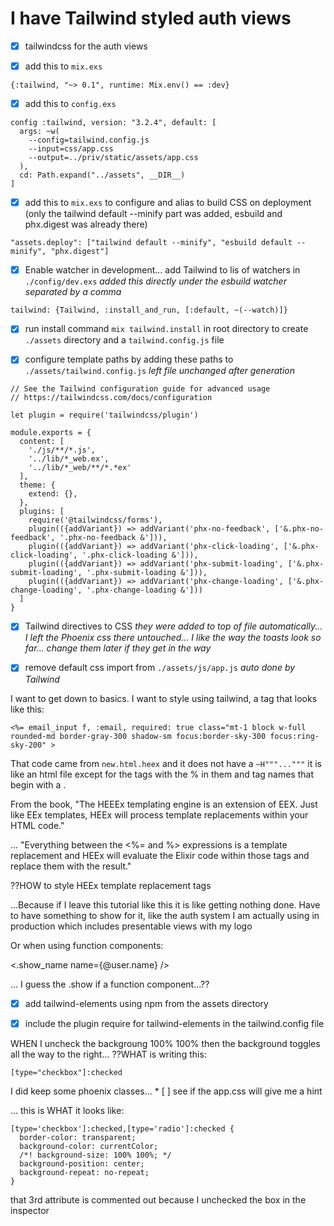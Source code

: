 # I have Tailwind styled auth views

* [x] tailwindcss for the auth views

* [x] add this to `mix.exs`
```
{:tailwind, "~> 0.1", runtime: Mix.env() == :dev}
```

* [x] add this to `config.exs`
```
config :tailwind, version: "3.2.4", default: [
  args: ~w(
    --config=tailwind.config.js
    --input=css/app.css
    --output=../priv/static/assets/app.css
  ),
  cd: Path.expand("../assets", __DIR__)
]
```

* [x] add this to `mix.exs` to configure and alias to build CSS on deployment (only the tailwind default --minify part was added, esbuild and phx.digest was already there)
```
"assets.deploy": ["tailwind default --minify", "esbuild default --minify", "phx.digest"]
```

* [x] Enable watcher in development... add Tailwind to lis of watchers in `./config/dev.exs`
*added this directly under the esbuild watcher separated by a comma*
```
tailwind: {Tailwind, :install_and_run, [:default, ~(--watch)]}
```

* [x] run install command `mix tailwind.install` in root directory to create `./assets` directory and a `tailwind.config.js` file

* [x] configure template paths by adding these paths to `./assets/tailwind.config.js`
*left file unchanged after generation*
```
// See the Tailwind configuration guide for advanced usage
// https://tailwindcss.com/docs/configuration

let plugin = require('tailwindcss/plugin')

module.exports = {
  content: [
    './js/**/*.js',
    '../lib/*_web.ex',
    '../lib/*_web/**/*.*ex'
  ],
  theme: {
    extend: {},
  },
  plugins: [
    require('@tailwindcss/forms'),
    plugin(({addVariant}) => addVariant('phx-no-feedback', ['&.phx-no-feedback', '.phx-no-feedback &'])),
    plugin(({addVariant}) => addVariant('phx-click-loading', ['&.phx-click-loading', '.phx-click-loading &'])),
    plugin(({addVariant}) => addVariant('phx-submit-loading', ['&.phx-submit-loading', '.phx-submit-loading &'])),
    plugin(({addVariant}) => addVariant('phx-change-loading', ['&.phx-change-loading', '.phx-change-loading &']))
  ]
}
```

* [x] Tailwind directives to CSS
*they were added to top of file automatically... I left the Phoenix css there untouched... I like the way the toasts look so far... change them later if they get in the way*

* [x] remove default css import from `./assets/js/app.js`
*auto done by Tailwind*

I want to get down to basics.  I want to style using tailwind, a tag that looks like this:
```
<%= email_input f, :email, required: true class="mt-1 block w-full rounded-md border-gray-300 shadow-sm focus:border-sky-300 focus:ring-sky-200" >
```

That code came from `new.html.heex` and it does not have a `~H"""..."""` it is like an html file except for the tags with the % in them and tag names that begin with a .

From the book, "The HEEEx templating engine is an extension of EEX. Just like EEx templates, HEEx will process template replacements within your HTML code."

... "Everything between the <%= and %> expressions is a template replacement and HEEx will evaluate the Elixir code within those tags and replace them with the result."


??HOW to style HEEx template replacement tags

...Because if I leave this tutorial like this it is like getting nothing done.  Have to have something to show for it, like the auth system I am actually using in production which includes presentable views with my logo

Or when using function components:

<.show_name name={@user.name} />

... I guess the .show if a function component...??

* [x] add tailwind-elements using npm from the assets directory

* [x] include the plugin require for tailwind-elements in the tailwind.config file

WHEN I uncheck the backgroung 100% 100% then the background toggles all the way to the right... ??WHAT is writing this:
```
[type="checkbox"]:checked
```

I did keep some phoenix classes... * [ ] see if the app.css will give me a hint

... this is WHAT it looks like:
```
[type='checkbox']:checked,[type='radio']:checked {
  border-color: transparent;
  background-color: currentColor;
  /*! background-size: 100% 100%; */
  background-position: center;
  background-repeat: no-repeat;
}
```

that 3rd attribute is commented out because I unchecked the box in the inspector

